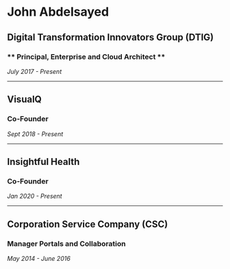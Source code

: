 # John Abdelsayed 

## Digital Transformation Innovators Group (DTIG)

### ** Principal, Enterprise and Cloud Architect **

*July 2017 - Present*

---

## VisualQ

### **Co-Founder**

*Sept 2018 - Present*

---

## Insightful Health 

### **Co-Founder**

*Jan 2020 - Present*

---

## Corporation Service Company (CSC)

### **Manager Portals and Collaboration**

*May 2014 - June 2016*